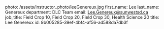 photo: /assets/instructor_photo/leeGenereux.jpg
first_name: Lee
last_name: Genereux
department: DLC Team
email: Lee.Genereux@sunwestsd.ca
job_title: Field Crop 10, Field Crop 20, Field Crop 30, Health Science 20
title: Lee Genereux
id: 9b005285-39ef-4bf4-af56-ad588da7db3f
